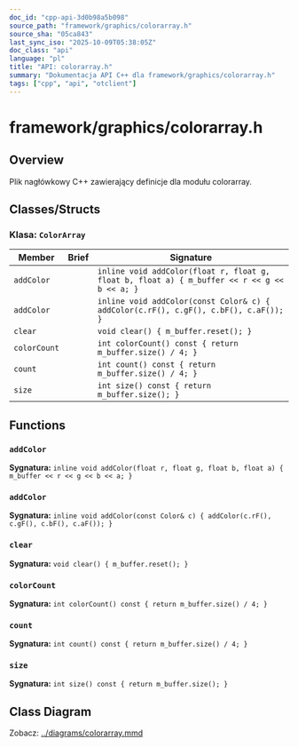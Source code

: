 ```yaml
---
doc_id: "cpp-api-3d0b98a5b098"
source_path: "framework/graphics/colorarray.h"
source_sha: "05ca843"
last_sync_iso: "2025-10-09T05:38:05Z"
doc_class: "api"
language: "pl"
title: "API: colorarray.h"
summary: "Dokumentacja API C++ dla framework/graphics/colorarray.h"
tags: ["cpp", "api", "otclient"]
---
```


# framework/graphics/colorarray.h

## Overview

Plik nagłówkowy C++ zawierający definicje dla modułu colorarray.

## Classes/Structs

### Klasa: `ColorArray`

| Member | Brief | Signature |
|--------|-------|-----------|
| `addColor` |  | `inline void addColor(float r, float g, float b, float a) { m_buffer << r << g << b << a; }` |
| `addColor` |  | `inline void addColor(const Color& c) { addColor(c.rF(), c.gF(), c.bF(), c.aF()); }` |
| `clear` |  | `void clear() { m_buffer.reset(); }` |
| `colorCount` |  | `int colorCount() const { return m_buffer.size() / 4; }` |
| `count` |  | `int count() const { return m_buffer.size() / 4; }` |
| `size` |  | `int size() const { return m_buffer.size(); }` |

## Functions

### `addColor`

**Sygnatura:** `inline void addColor(float r, float g, float b, float a) { m_buffer << r << g << b << a; }`

### `addColor`

**Sygnatura:** `inline void addColor(const Color& c) { addColor(c.rF(), c.gF(), c.bF(), c.aF()); }`

### `clear`

**Sygnatura:** `void clear() { m_buffer.reset(); }`

### `colorCount`

**Sygnatura:** `int colorCount() const { return m_buffer.size() / 4; }`

### `count`

**Sygnatura:** `int count() const { return m_buffer.size() / 4; }`

### `size`

**Sygnatura:** `int size() const { return m_buffer.size(); }`

## Class Diagram

Zobacz: [../diagrams/colorarray.mmd](../diagrams/colorarray.mmd)
